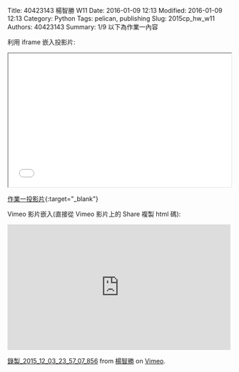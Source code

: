 Title: 40423143 楊智勝 W11
Date: 2016-01-09 12:13
Modified: 2016-01-09 12:13
Category: Python
Tags: pelican, publishing
Slug: 2015cp_hw_w11
Authors: 40423143
Summary: 1/9
以下為作業一內容

利用 iframe 嵌入投影片:

<iframe src="simplest11.html" width="500" height="300"></iframe>

[作業一投影片](simplest11.html){:target="_blank"}


Vimeo 影片嵌入(直接從 Vimeo 影片上的 Share 複製 html 碼):
<iframe src="https://player.vimeo.com/video/147736920" width="500" height="282" frameborder="0" webkitallowfullscreen mozallowfullscreen allowfullscreen></iframe> <p><a href="https://vimeo.com/147736920">錄製_2015_12_03_23_57_07_856</a> from <a href="https://vimeo.com/user44207171">楊智勝</a> on <a href="https://vimeo.com">Vimeo</a>.</p>
